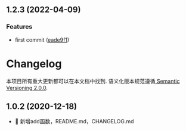 ## 1.2.3 (2022-04-09)


### Features

* first commit ([eade9f1](https://github.com/viccsen/convoy/commit/eade9f14ac12c8d22ce69097e6d3a7f9fde98bc0))



# Changelog

本项目所有重大更新都可以在本文档中找到. 语义化版本规范遵循[ Semantic Versioning 2.0.0](https://semver.org/lang/zh-CN/).

<a name="1.0.2"></a>
## 1.0.2 (2020-12-18)

* 🍎  新增add函数，README.md，CHANGELOG.md
